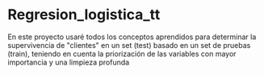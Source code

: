 # Regresion_logistica_tt
En este proyecto usaré todos los conceptos aprendidos para determinar la supervivencia de "clientes" en un set (test) basado en un set de pruebas (train), teniendo en cuenta la priorización de las variables con mayor importancia y una limpieza profunda
